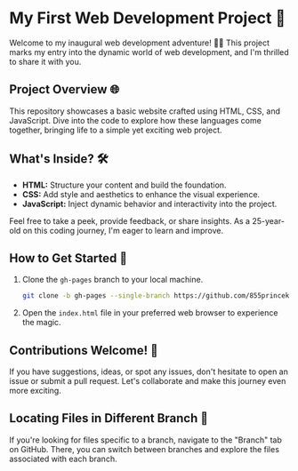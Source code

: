 # My First Web Development Project 🚀

Welcome to my inaugural web development adventure! 👨‍💻 This project marks my entry into the dynamic world of web development, and I'm thrilled to share it with you.

## Project Overview 🌐

This repository showcases a basic website crafted using HTML, CSS, and JavaScript. Dive into the code to explore how these languages come together, bringing life to a simple yet exciting web project.

## What's Inside? 🛠️

- **HTML:** Structure your content and build the foundation.
- **CSS:** Add style and aesthetics to enhance the visual experience.
- **JavaScript:** Inject dynamic behavior and interactivity into the project.

Feel free to take a peek, provide feedback, or share insights. As a 25-year-old on this coding journey, I'm eager to learn and improve.

## How to Get Started 🚗

1. Clone the `gh-pages` branch to your local machine.
   ```bash
   git clone -b gh-pages --single-branch https://github.com/855princekumar/first-site-build.git
   ```

2. Open the `index.html` file in your preferred web browser to experience the magic.

## Contributions Welcome! 🤝

If you have suggestions, ideas, or spot any issues, don't hesitate to open an issue or submit a pull request. Let's collaborate and make this journey even more exciting.

## Locating Files in Different Branch 🌿

If you're looking for files specific to a branch, navigate to the "Branch" tab on GitHub. There, you can switch between branches and explore the files associated with each branch.

